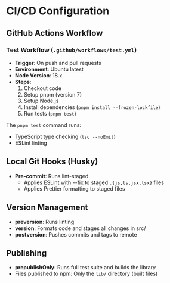 # CI/CD Configuration

## GitHub Actions Workflow

### Test Workflow (`.github/workflows/test.yml`)
- **Trigger**: On push and pull requests
- **Environment**: Ubuntu latest
- **Node Version**: 18.x
- **Steps**:
  1. Checkout code
  2. Setup pnpm (version 7)
  3. Setup Node.js
  4. Install dependencies (`pnpm install --frozen-lockfile`)
  5. Run tests (`pnpm test`)

The `pnpm test` command runs:
- TypeScript type checking (`tsc --noEmit`)
- ESLint linting

## Local Git Hooks (Husky)
- **Pre-commit**: Runs lint-staged
  - Applies ESLint with --fix to staged `.{js,ts,jsx,tsx}` files
  - Applies Prettier formatting to staged files
  
## Version Management
- **preversion**: Runs linting
- **version**: Formats code and stages all changes in src/
- **postversion**: Pushes commits and tags to remote

## Publishing
- **prepublishOnly**: Runs full test suite and builds the library
- Files published to npm: Only the `lib/` directory (built files)